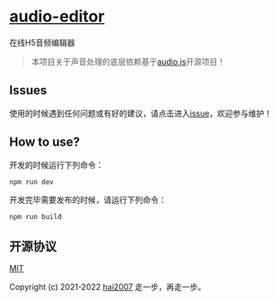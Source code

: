 # [audio-editor](https://hai2007.github.io/audio-editor/)
在线H5音频编辑器

> 本项目关于声音处理的底层依赖基于[audio.js](https://github.com/hai2007/audio.js)开源项目！

## Issues
使用的时候遇到任何问题或有好的建议，请点击进入[issue](https://github.com/hai2007/audio-editor/issues)，欢迎参与维护！

## How to use?

开发的时候运行下列命令：

```
npm run dev
```

开发完毕需要发布的时候，请运行下列命令：

```
npm run build
```

开源协议
---------------------------------------
[MIT](https://github.com/hai2007/audio-editor/blob/master/LICENSE)

Copyright (c) 2021-2022 [hai2007](https://hai2007.github.io/SweetHome/) 走一步，再走一步。

